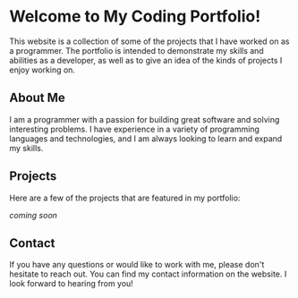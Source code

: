 # Welcome to My Coding Portfolio!

This website is a collection of some of the projects that I have worked on as a programmer. The portfolio is intended to demonstrate my skills and abilities as a developer, as well as to give an idea of the kinds of projects I enjoy working on.

## About Me

I am a programmer with a passion for building great software and solving interesting problems. I have experience in a variety of programming languages and technologies, and I am always looking to learn and expand my skills.

## Projects

Here are a few of the projects that are featured in my portfolio:

*coming soon*


## Contact

If you have any questions or would like to work with me, please don't hesitate to reach out. You can find my contact information on the website. I look forward to hearing from you!
